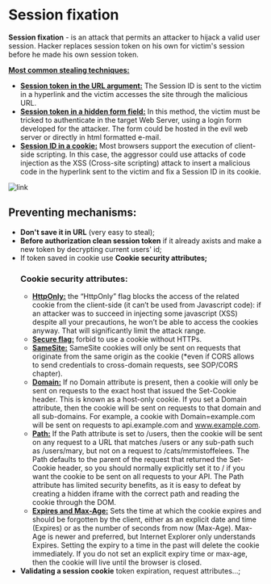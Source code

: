 # Session fixation

**Session fixation** - is an attack that permits an attacker to hijack a valid 
user session. Hacker replaces session token on his own for victim's session before
he made his own session token. 

**<ins>Most common stealing techniques:</ins>**
  - **<ins>Session token in the URL argument:</ins>** The Session ID is sent to the victim in a
    hyperlink and the victim accesses the site through the malicious URL.
  - **<ins>Session token in a hidden form field:</ins>** In this method, the victim must be 
    tricked to authenticate in the target Web Server, using a login form 
    developed for the attacker. The form could be hosted in the evil web server
    or directly in html formatted e-mail.
  - **<ins>Session ID in a cookie:</ins>** Most browsers support the execution of client-side 
    scripting. In this case, the aggressor could use attacks of code injection 
    as the XSS (Cross-site scripting) attack to insert a malicious code in the
    hyperlink sent to the victim and fix a Session ID in its cookie.
    
![link](https://www.checkmarx.com/wp-content/uploads/2016/02/SF.jpg)

## Preventing mechanisms:
  - **Don't save it in URL** (very easy to steal);
  - **Before authorization clean session token** if it already axists and make
    a new token by decrypting current users' id;
  - If token saved in cookie use **Cookie security attributes;**
    ### Cookie security attributes:
    - **<ins>HttpOnly:</ins>** the “HttpOnly” flag blocks the access of the 
      related cookie from the client-side (it can’t be used from Javascript 
      code): if an attacker was to succeed in injecting some javascript (XSS)
      despite all your precautions, he won’t be able to access the cookies 
      anyway. That will significantly limit the attack range.
    - **<ins>Secure flag:</ins>** forbid to use a cookie without HTTPs.
    - **<ins>SameSite:</ins>** SameSite cookies will only be sent on requests 
      that originate from the same origin as the cookie (*even if CORS allows 
      to send credentials to cross-domain requests, see SOP/CORS chapter).
    - **<ins>Domain:</ins>** If no Domain attribute is present, then a cookie 
      will only be sent on requests to the exact host that issued the Set-Cookie
      header. This is known as a host-only cookie.
    If you set a Domain attribute, then the cookie will be sent on requests to
      that domain and all sub-domains. For example, a cookie with 
      Domain=example.com will be sent on requests to api.example.com and 
      www.example.com.
    - **<ins>Path:</ins>** If the Path attribute is set to /users, then the 
      cookie will be sent on any request to a URL that matches /users or any
      sub-path such as /users/mary, but not on a request to /cats/mrmistoffelees.
      The Path defaults to the parent of the request that returned the 
      Set-Cookie header, so you should normally explicitly set it to / if you
      want the cookie to be sent on all requests to your API. The Path attribute
      has limited security benefits, as it is easy to defeat by creating a 
      hidden iframe with the correct path and reading the cookie through the DOM.
    - **<ins>Expires and Max-Age:</ins>** Sets the time at which the cookie 
      expires and should be forgotten by the client, either as an explicit date 
      and time (Expires) or as the number of seconds from now (Max-Age). 
      Max-Age is newer and preferred, but Internet Explorer only understands
      Expires. Setting the expiry to a time in the past will delete the cookie
      immediately. If you do not set an explicit expiry time or max-age, then
      the cookie will live until the browser is closed.
  - **Validating a session cookie** token expiration, request attributes...;